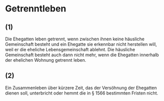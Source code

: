 # Getrenntleben



## (1)

 Die Ehegatten leben getrennt, wenn zwischen ihnen keine häusliche Gemeinschaft besteht und ein Ehegatte sie erkennbar nicht herstellen will, weil er die eheliche Lebensgemeinschaft ablehnt. Die häusliche Gemeinschaft besteht auch dann nicht mehr, wenn die Ehegatten innerhalb der ehelichen Wohnung getrennt leben.

## (2)

 Ein Zusammenleben über kürzere Zeit, das der Versöhnung der Ehegatten dienen soll, unterbricht oder hemmt die in § 1566 bestimmten Fristen nicht. 

